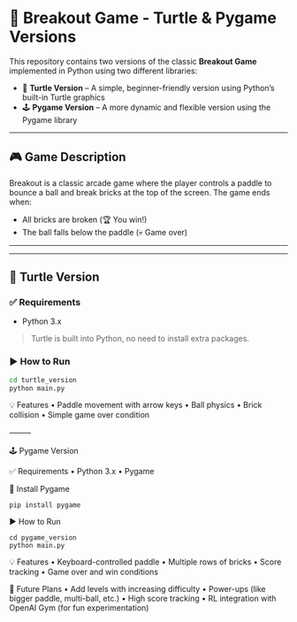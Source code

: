 # 🧱 Breakout Game - Turtle & Pygame Versions

This repository contains two versions of the classic **Breakout Game** implemented in Python using two different libraries:

- 🐢 **Turtle Version** – A simple, beginner-friendly version using Python’s built-in Turtle graphics
- 🕹️ **Pygame Version** – A more dynamic and flexible version using the Pygame library

---

## 🎮 Game Description

Breakout is a classic arcade game where the player controls a paddle to bounce a ball and break bricks at the top of the screen. The game ends when:
- All bricks are broken (🏆 You win!)
- The ball falls below the paddle (💀 Game over)

---

---

## 🐢 Turtle Version

### ✅ Requirements

- Python 3.x

> Turtle is built into Python, no need to install extra packages.

### ▶️ How to Run

```bash
cd turtle_version
python main.py
```
💡 Features
	•	Paddle movement with arrow keys
	•	Ball physics
	•	Brick collision
	•	Simple game over condition

⸻

🕹️ Pygame Version

✅ Requirements
	•	Python 3.x
	•	Pygame

🔧 Install Pygame
```
pip install pygame
```
▶️ How to Run
```
cd pygame_version
python main.py
```

💡 Features
	•	Keyboard-controlled paddle
	•	Multiple rows of bricks
	•	Score tracking
	•	Game over and win conditions

 🧠 Future Plans
	•	Add levels with increasing difficulty
	•	Power-ups (like bigger paddle, multi-ball, etc.)
	•	High score tracking
	•	RL integration with OpenAI Gym (for fun experimentation)
